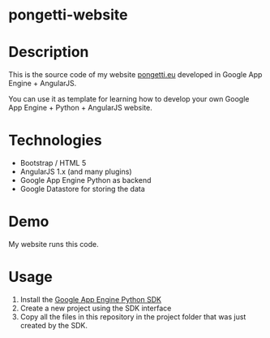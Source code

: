 # pongetti-website

Description
===========
This is the source code of my website [pongetti.eu](http://www.pongetti.eu) developed in Google App Engine + AngularJS.

You can use it as template for learning how to develop your own Google App Engine + Python + AngularJS website.

Technologies
============
* Bootstrap / HTML 5
* AngularJS 1.x (and many plugins)
* Google App Engine Python as backend
* Google Datastore for storing the data

Demo
====
My website runs this code.

Usage
=====
1. Install the [Google App Engine Python SDK](https://cloud.google.com/appengine/downloads#Google_App_Engine_SDK_for_Python)
2. Create a new project using the SDK interface
3. Copy all the files in this repository in the project folder that was just created by the SDK.



